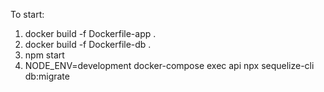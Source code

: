 To start:

1) docker build -f Dockerfile-app .
2) docker build -f Dockerfile-db .
2) npm start
3) NODE_ENV=development docker-compose exec api npx sequelize-cli db:migrate